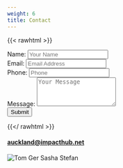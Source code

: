 ```yaml
---
weight: 6
title: Contact
---
```


{{< rawhtml >}}
      <form name="contact-us-email" method="POST" action="#" data-netlify="true">
        <div class="grid grid-cols-1 gap-4">
          <div class="block">
            <div class="flex flex-col">
              <label class="p-2">Name:</label>
              <input name="user_name" type="text" class="border-2 p-2 form-control" placeholder="Your Name">
            </div>
            <div class="flex flex-col">
              <label class="p-2">Email:</label>
              <input name="user_email" type="email" class="border-2 p-2 form-control" placeholder="Email Address">
            </div>
            <div class="flex flex-col">
              <label class="p-2">Phone:</label>
              <input name="user_phone" type="tel" class="border-2 p-2 form-control" placeholder="Phone">
            </div>
          </div>
          <div class="block">
            <div class="flex flex-col">
              <label class="p-2">Message:</label>
              <textarea class="border-2 p-2" name="user_message" class="form-control" rows="4" placeholder="Your Message"></textarea>
            </div>
            <div class="flex justify-center py-4">
            <button class="font-bold bg-[#812926] py-3 px-8 mt-4 rounded text-xl hover:bg-opacity-75 text-[#ffffff]" type="submit">Submit</button>
          </div>
        </div>
      </form>
    </div>

    
{{</ rawhtml >}}


#### <a href="mailto:auckland@impacthub.net">auckland@impacthub.net</a>

![Tom Ger Sasha Stefan](/images/img_0138.jpg "The Impact Hub Team")

